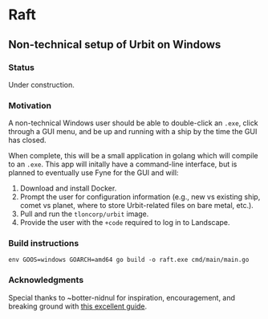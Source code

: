 # Raft
## Non-technical setup of Urbit on Windows

### Status 

Under construction.

### Motivation

A non-technical Windows user should be able to double-click an `.exe`, click through a GUI menu, and be up and running with a ship by the time the GUI has closed.

When complete, this will be a small application in golang which will compile to an `.exe`.
This app will initally have a command-line interface, but is planned to eventually use Fyne for the GUI and will:

1. Download and install Docker.
1. Prompt the user for configuration information (e.g., new vs existing ship, comet vs planet, where to store Urbit-related files on bare metal, etc.).
1. Pull and run the `tloncorp/urbit` image.
1. Provide the user with the `+code` required to log in to Landscape.

### Build instructions
```
env GOOS=windows GOARCH=amd64 go build -o raft.exe cmd/main/main.go
```

### Acknowledgments

Special thanks to ~botter-nidnul for inspiration, encouragement, and breaking ground with
[this excellent guide](https://gist.github.com/botter-nidnul/bc55769afe006de6f93b27390e5d1267).
